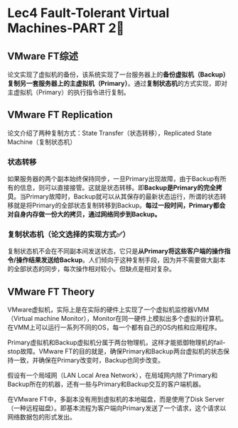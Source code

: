 # Lec4 Fault-Tolerant Virtual Machines-PART 2⃣️

## VMware FT综述

论文实现了虚拟机的备份，该系统实现了一台服务器上的**备份虚拟机（Backup）复制另一套服务器上的主虚拟机（Primary）**。通过**复制状态机**的方式实现，即对主虚拟机（Primary）的执行指令进行复制。

## VMware FT Replication

论文介绍了两种复制方式：State Transfer（状态转移），Replicated State Machine（复制状态机）

### 状态转移

如果服务器的两个副本始终保持同步，一旦Primary出现故障，由于Backup有所有的信息，则可以直接接管。这就是状态转移。即**Backup是Primary的完全拷贝**。当Primary故障时，Backup就可以从其保存的最新状态运行，所谓的状态转移就是将Primary的全部状态复制转移到Backup。**每过一段时间，Primary都会对自身内存做一份大的拷贝，通过网络同步到Backup。**

### 复制状态机（论文选择的实现方式✅）

复制状态机不会在不同副本间发送状态，它只是**从Primary将这些客户端的操作指令/操作结果发送给Backup**。人们倾向于这种复制手段，因为并不需要做大副本的全部状态的同步，每次操作相对较小。但缺点是相对复杂。

## VMware FT Theory

VMware虚拟机，实际上是在实际的硬件上实现了一个虚拟机监控器VMM（Virtual machine Monitor），Monitor在同一硬件上模拟出多个虚拟的计算机。在VMM上可以运行一系列不同的OS，每一个都有自己的OS内核和应用程序。

Primary虚拟机和Backup虚拟机分属于两台物理机，这样才能抵御物理机的fail-stop故障。VMware FT的目的就是，确保Primary和Backup两台虚拟机的状态保持一致，并确保在Primary改变时，Backup也同步改变。

假设有一个局域网（LAN  Local Area Network），在局域网内除了Primary和Backup所在的机器，还有一些与Primary和Backup交互的客户端机器。

在VMware FT中，多副本没有用到虚拟机的本地磁盘，而是使用了Disk Server（一种远程磁盘）。即基本流程为客户端向Primary发送了一个请求，这个请求以网络数据包的形式发出。